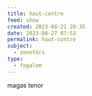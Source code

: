 ```yaml
---
title: haut-contre
feed: show
created: 2023-08-21 20:35
date: 2023-08-27 07:53
permalink: haut-contre
subject:
  - zenetöri
type:
  - fogalom
---
```


magas tenor